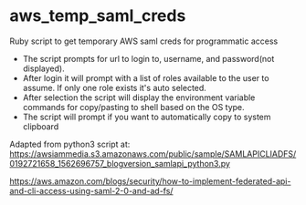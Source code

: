 # aws_temp_saml_creds

Ruby script to get temporary AWS saml creds for programmatic access

- The script prompts for url to login to, username, and password(not displayed).
- After login it will prompt with a list of roles available to the user to assume. If only one role exists it's auto selected.
- After selection the script will display the environment variable commands for copy/pasting to shell based on the OS type.
- The script will prompt if you want to automatically copy to system clipboard

Adapted from python3 script at:
<https://awsiammedia.s3.amazonaws.com/public/sample/SAMLAPICLIADFS/0192721658_1562696757_blogversion_samlapi_python3.py>

<https://aws.amazon.com/blogs/security/how-to-implement-federated-api-and-cli-access-using-saml-2-0-and-ad-fs/>
